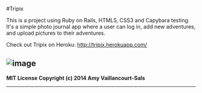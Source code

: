 #Tripix

This is a project using Ruby on Rails, HTML5, CSS3 and Capybara testing. It's a simple photo journal app where a user can log in, add new adventures, and upload pictures to their adventures.

Check out Tripix on Heroku:
http://tripix.herokuapp.com/

![image](http://tripix.herokuapp.com/assets/tripix-header-2bd5e3b58890540eb04c98540968d594.jpg)
---
**MIT License Copyright (c) 2014 Amy Vaillancourt-Sals**

---

